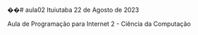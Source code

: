 ��#   a u l a 0 2 
 
Ituiutaba 22 de Agosto de 2023

Aula de Programação para Internet 2 -  Ciência da Computação
 
